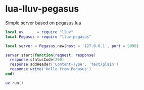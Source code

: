 # lua-lluv-pegasus
Simple server based on pegasus.lua 


```Lua
local uv      = require "lluv"
local Pegasus = require "lluv.pegasus"

local server = Pegasus.new{host = '127.0.0.1', port = 9090}

server:start(function(request, response)
  response:statusCode(200)
  response:addHeader('Content-Type', 'text/plain')
  response:write('Hello from Pegasus')
end)

uv.run()
```